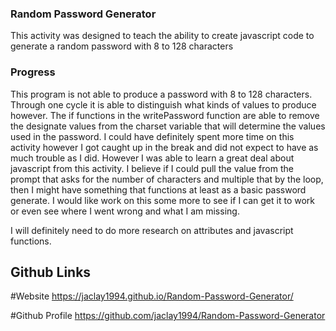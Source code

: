 ### Random Password Generator

This activity was designed to teach the ability to create javascript code to generate a random password
with 8 to 128 characters

### Progress

This program is not able to produce a password with 8 to 128 characters. Through one cycle it is able to distinguish what kinds of 
values to produce however. The if functions in the writePassword function are able to remove the designate values from the charset
variable that will determine the values used in the password. I could have definitely spent more time on this activity however I got caught up in the break and did not expect to have as much trouble as I did. However I was able to learn a great deal about javascript from this 
activity. I believe if I could pull the value from the prompt that asks for the number of characters and multiple that by the loop, then I might have something that functions at least as a basic password generate. I would like work on this some more to see if I can get it to work or even see where I went wrong and what I am missing. 

I will definitely need to do more research on attributes and javascript functions. 


## Github Links

#Website
https://jaclay1994.github.io/Random-Password-Generator/

#Github Profile
https://github.com/jaclay1994/Random-Password-Generator